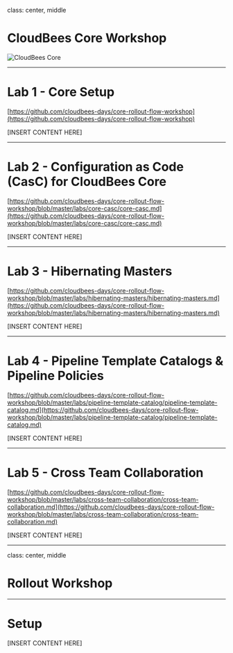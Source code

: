 class: center, middle

# CloudBees Core Workshop

![CloudBees Core](https://github.com/cloudbees-days/core-rollout-flow-workshop/raw/master/labs/core-casc/images/cloudbeescore_logo.png)

---

# Lab 1 - Core Setup

[https://github.com/cloudbees-days/core-rollout-flow-workshop](https://github.com/cloudbees-days/core-rollout-flow-workshop)

[INSERT CONTENT HERE]

---

# Lab 2 - Configuration as Code (CasC) for CloudBees Core

[https://github.com/cloudbees-days/core-rollout-flow-workshop/blob/master/labs/core-casc/core-casc.md](https://github.com/cloudbees-days/core-rollout-flow-workshop/blob/master/labs/core-casc/core-casc.md)

[INSERT CONTENT HERE]

---

# Lab 3 - Hibernating Masters

[https://github.com/cloudbees-days/core-rollout-flow-workshop/blob/master/labs/hibernating-masters/hibernating-masters.md](https://github.com/cloudbees-days/core-rollout-flow-workshop/blob/master/labs/hibernating-masters/hibernating-masters.md)

[INSERT CONTENT HERE]

---

# Lab 4 - Pipeline Template Catalogs & Pipeline Policies

[https://github.com/cloudbees-days/core-rollout-flow-workshop/blob/master/labs/pipeline-template-catalog/pipeline-template-catalog.md](https://github.com/cloudbees-days/core-rollout-flow-workshop/blob/master/labs/pipeline-template-catalog/pipeline-template-catalog.md)

[INSERT CONTENT HERE]

---

# Lab 5 - Cross Team Collaboration

[https://github.com/cloudbees-days/core-rollout-flow-workshop/blob/master/labs/cross-team-collaboration/cross-team-collaboration.md](https://github.com/cloudbees-days/core-rollout-flow-workshop/blob/master/labs/cross-team-collaboration/cross-team-collaboration.md)

[INSERT CONTENT HERE]

---


class: center, middle

# Rollout Workshop

---

# Setup

[INSERT CONTENT HERE]